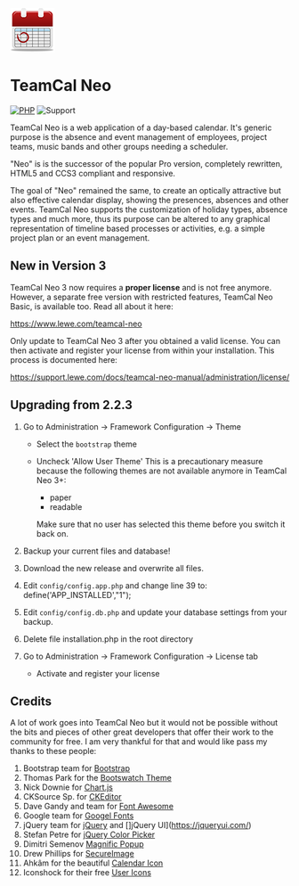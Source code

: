![TeamCal Neo](https://github.com/glewe/teamcal-neo/raw/master/src/images/icons/logo-80.png)
# TeamCal Neo
[![PHP](https://img.shields.io/badge/Language-PHP-8892BF.svg)](https://www.php.net/)
![Support](https://img.shields.io/badge/Support-Yes-green.svg)

TeamCal Neo is a web application of a day-based calendar. It's generic purpose is the absence and event management of employees, project teams, music bands and other groups needing a scheduler.

"Neo" is is the successor of the popular Pro version, completely rewritten, HTML5 and CCS3 compliant and responsive. 

The goal of "Neo" remained the same, to create an optically attractive but also effective calendar display, showing the presences, absences and other events. TeamCal Neo supports the customization of holiday types, absence types and much more, thus its purpose can be altered to any graphical representation of timeline based processes or activities, e.g. a simple project plan or an event management.

## New in Version 3
TeamCal Neo 3 now requires a **proper license** and is not free anymore.
However, a separate free version with restricted features, TeamCal Neo Basic,
is available too. Read all about it here:

https://www.lewe.com/teamcal-neo

Only update to TeamCal Neo 3 after you obtained a valid license. You can then
activate and register your license from within your installation.
This process is documented here:

https://support.lewe.com/docs/teamcal-neo-manual/administration/license/

## Upgrading from 2.2.3

1. Go to Administration -> Framework Configuration -> Theme
   - Select the `bootstrap` theme
   - Uncheck 'Allow User Theme'
     This is a precautionary measure because the following themes are not
     available anymore in TeamCal Neo 3+:
     - paper
     - readable
     
     Make sure that no user has selected this theme before you switch it
     back on.

1. Backup your current files and database!

2. Download the new release and overwrite all files.
 
3. Edit `config/config.app.php` and change line 39 to:
    define('APP_INSTALLED',"1");

4. Edit `config/config.db.php` and update your database settings from your backup.
   
5. Delete file installation.php in the root directory

6. Go to Administration -> Framework Configuration -> License tab
   - Activate and register your license

## Credits

A lot of work goes into TeamCal Neo but it would not be possible without the bits and pieces of other great developers that offer their work to the community for free. I am very thankful for that and would like pass my thanks to these people:

1. Bootstrap team for [Bootstrap](https://getbootstrap.com/)
2. Thomas Park for the [Bootswatch Theme](https://bootswatch.com/)
3. Nick Downie for [Chart.js](https://www.chartjs.org/)
4. CKSource Sp. for [CKEditor](https://ckeditor.com/)
5. Dave Gandy and team for [Font Awesome](https://fontawesome.com/)
6. Google team for [Googel Fonts](https://fonts.google.com/)
7. jQuery team for [jQuery](https://jquery.com/) and []jQuery UI](https://jqueryui.com/)
8. Stefan Petre for [jQuery Color Picker](https://www.eyecon.ro/colorpicker/)
9. Dimitri Semenov [Magnific Popup](https://dimsemenov.com/plugins/magnific-popup/)
9. Drew Phillips for [SecureImage](https://www.phpcaptcha.org)
10. Ahkâm for the beautiful [Calendar Icon](https://www.freeiconspng.com/img/4109)
11. Iconshock for their free [User Icons](https://www.iconshock.com/icon_sets/vector-user-icons/)

